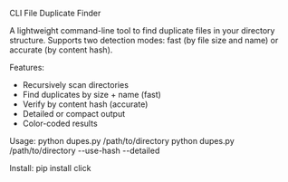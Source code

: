 CLI File Duplicate Finder

A lightweight command-line tool to find duplicate files in your directory structure. 
Supports two detection modes: fast (by file size and name) or accurate (by content hash).

Features:
- Recursively scan directories
- Find duplicates by size + name (fast)
- Verify by content hash (accurate)
- Detailed or compact output
- Color-coded results

Usage:
python dupes.py /path/to/directory
python dupes.py /path/to/directory --use-hash --detailed

Install:
pip install click
